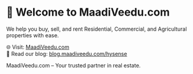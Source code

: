 # 👋 Welcome to MaadiVeedu.com

We help you buy, sell, and rent Residential, Commercial, and Agricultural properties with ease.

🌐 Visit: [MaadiVeedu.com](https://www.maadiveedu.com)  
📰 Read our blog: [blog.maadiveedu.com/hysense](https://blog.maadiveedu.com/hysense)

MaadiVeedu.com – Your trusted partner in real estate.
